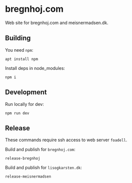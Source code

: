 # bregnhoj.com

Web site for bregnhoj.com and meisnermadsen.dk.

## Building

You need `npm`:
```
apt install npm
```

Install deps in node_modules:
```
npm i
```

## Development

Run locally for dev:
```
npm run dev
```

## Release

These commands require ssh access to web server `foadell`.

Build and publish for `bregnhoj.com`:
```
release-bregnhoj
```

Build and publish for `lisogkarsten.dk`:
```
release-meisnermadsen
```

